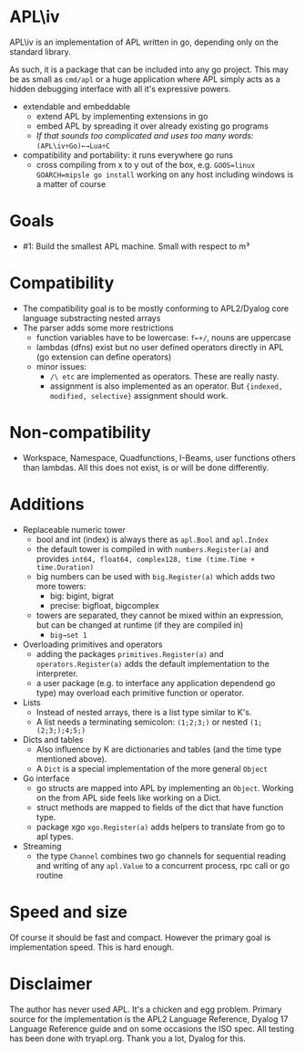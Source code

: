 # APL\iv
APL\iv is an implementation of APL written in go, depending only on the standard library.

As such, it is a package that can be included into any go project.
This may be as small as `cmd/apl` or a huge application where APL simply acts as a hidden debugging interface with all it's expressive powers.

- extendable and embeddable
  - extend APL by implementing extensions in go
  - embed APL by spreading it over already existing go programs
  - *If that sounds too complicated and uses too many words:* `(APL\iv÷Go)←→Lua÷C`
- compatibility and portability: it runs everywhere go runs
  - cross compiling from x to y out of the box, e.g. `GOOS=linux GOARCH=mipsle go install` working on any host including windows is a matter of course

# Goals
- #1: Build the smallest APL machine. Small with respect to m³

# Compatibility
- The compatibility goal is to be mostly conforming to APL2/Dyalog core language substracting nested arrays
- The parser adds some more restrictions
  - function variables have to be lowercase: `f←+/`, nouns are uppercase
  - lambdas (dfns) exist but no user defined operators directly in APL (go extension can define operators)
  - minor issues:
    - `/\ etc` are implemented as operators. These are really nasty.
    - assignment is also implemented as an operator. But `{indexed, modified, selective}` assignment should work.

# Non-compatibility
- Workspace, Namespace, Quadfunctions, I-Beams, user functions others than lambdas.
All this does not exist, is or will be done differently.

# Additions
- Replaceable numeric tower
  - bool and int (index) is always there as `apl.Bool` and `apl.Index`
  - the default tower is compiled in with `numbers.Register(a)` and provides `int64, float64, complex128, time (time.Time + time.Duration)`
  - big numbers can be used with `big.Register(a)` which adds two more towers:
    - big: bigint, bigrat
    - precise: bigfloat, bigcomplex
  - towers are separated, they cannot be mixed within an expression, but can be changed at runtime (if they are compiled in)
    - `big→set 1`
- Overloading primitives and operators
  - adding the packages `primitives.Register(a)` and `operators.Register(a)` adds the default implementation to the interpreter.
  - a user package (e.g. to interface any application dependend go type) may overload each primitive function or operator.
- Lists
  - Instead of nested arrays, there is a list type similar to K's.
  - A list needs a terminating semicolon: `(1;2;3;)` or nested `(1;(2;3;);4;5;)`
- Dicts and tables
  - Also influence by K are dictionaries and tables (and the time type mentioned above).
  - A `Dict` is a special implementation of the more general `Object`
- Go interface
  - go structs are mapped into APL by implementing an `Object`. Working on the from APL side feels like working on a Dict.
  - struct methods are mapped to fields of the dict that have function type.
  - package xgo `xgo.Register(a)` adds helpers to translate from go to apl types.
- Streaming
  - the type `Channel` combines two go channels for sequential reading and writing of any `apl.Value` to a concurrent process, rpc call or go routine 
  
# Speed and size
Of course it should be fast and compact. However the primary goal is implementation speed. This is hard enough.
  
# Disclaimer
The author has never used APL. It's a chicken and egg problem.
Primary source for the implementation is the APL2 Language Reference, Dyalog 17 Language Reference guide and on some occasions the ISO spec. All testing has been done with tryapl.org. Thank you a lot, Dyalog for this.
